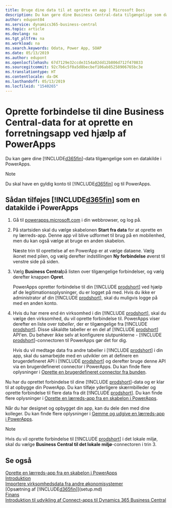 ```yaml
---
title: Bruge dine data til at oprette en app | Microsoft Docs
description: Du kan gøre dine Business Central-data tilgængelige som datakilde og angive en OData URL-adresse til dine webtjenester for at oprette en forretningsapp ved hjælp af PowerApps.
author: edupont04
ms.service: dynamics365-business-central
ms.topic: article
ms.devlang: na
ms.tgt_pltfrm: na
ms.workload: na
ms.search.keywords: Odata, Power App, SOAP
ms.date: 05/13/2019
ms.author: edupont
ms.openlocfilehash: 67d7129e32ccde3154a02dd12b806d712f470833
ms.sourcegitcommit: 92c7b6c5f0a5d8becbef106ab85258906765bc3e
ms.translationtype: HT
ms.contentlocale: da-DK
ms.lasthandoff: 05/13/2019
ms.locfileid: "1540265"
---
```

# <a name="connecting-to-your-business-central-data-to-build-a-business-app-using-powerapps"></a>Oprette forbindelse til dine Business Central-data for at oprette en forretningsapp ved hjælp af PowerApps
Du kan gøre dine [!INCLUDE[d365fin](includes/d365fin_md.md)]-data tilgængelige som en datakilde i PowerApps.  

> [!NOTE]  
>   Du skal have en gyldig konto til [!INCLUDE[d365fin](includes/d365fin_md.md)] og til PowerApps.  

## <a name="to-add-included365finincludesd365finmdmd-as-a-data-source-in-powerapps"></a>Sådan tilføjes [!INCLUDE[d365fin](includes/d365fin_md.md)] som en datakilde i PowerApps
1. Gå til [powerapps.microsoft.com](https://powerapps.microsoft.com/en-us/) i din webbrowser, og log på.
2. På startsiden skal du vælge skabelonen **Start fra data** for at oprette en ny lærreds-app. Denne app vil blive udformet til brug på en mobilenhed, men du kan også vælge at bruge en anden skabelon.

    Næste trin til oprettelse af en PowerApp er at vælge dataene. Vælg ikonet med pilen, og vælg derefter indstillingen **Ny forbindelse** øverst til venstre side på siden.
3. Vælg **Business Central**på listen over tilgængelige forbindelser, og vælg derefter knappen **Opret**.

    PowerApps opretter forbindelse til din [!INCLUDE [prodshort](includes/prodshort.md)] ved hjælp af de legitimationsoplysninger, du er logget på med. Hvis du ikke er administrator af din [!INCLUDE [prodshort](includes/prodshort.md)], skal du muligvis logge på med en anden konto.  

4. Hvis du har mere end én virksomhed i din [!INCLUDE [prodshort](includes/prodshort.md)], skal du vælge den virksomhed, du vil oprette forbindelse til. PowerApps viser derefter en liste over *tabeller*, der er tilgængelige fra [!INCLUDE [prodshort](includes/prodshort.md)]. Disse såkaldte tabeller er en del af [!INCLUDE [prodshort](includes/prodshort.md)] API'en. Du behøver ikke selv at konfigurere slutpunkterne - [!INCLUDE [prodshort](includes/prodshort.md)]-connectoren til PowerApps gør det for dig.  

    Hvis du vil medtage data fra andre tabeller i [!INCLUDE [prodshort](includes/prodshort.md)] i din app, skal du samarbejde med en udvikler om at definere en brugerdefineret API i [!INCLUDE [prodshort](includes/prodshort.md)] og derefter bruge denne API via en brugerdefineret connector i PowerApps. Du kan finde flere oplysninger i [Oprette en brugerdefineret connector fra bunden](/connectors/custom-connectors/define-blank).  

Nu har du oprettet forbindelse til dine [!INCLUDE [prodshort](includes/prodshort.md)]-data og er klar til at opbygge din PowerApp. Du kan tilføje yderligere skærmbilleder og oprette forbindelse til flere data fra dit [!INCLUDE [prodshort](includes/prodshort.md)]. Du kan finde flere oplysninger i [Oprette en lærreds-app fra en skabelon i PowerApps](/powerapps/maker/canvas-apps/get-started-test-drive).  

Når du har designet og opbygget din app, kan du dele den med dine kolleger. Du kan finde flere oplysninger i [Gemme og udgive en lærreds-app i PowerApps](/powerapps/maker/canvas-apps/save-publish-app).  

> [!NOTE]
> Hvis du vil oprette forbindelse til [!INCLUDE [prodshort](includes/prodshort.md)] i det lokale miljø, skal du vælge **Business Central til det lokale miljø**-connectoren i trin 3.  

## <a name="see-also"></a>Se også

[Oprette en lærreds-app fra en skabelon i PowerApps](/powerapps/maker/canvas-apps/get-started-test-drive)  
[Introduktion](product-get-started.md)  
[Importere virksomhedsdata fra andre økonomisystemer](across-import-data-configuration-packages.md)  
[Opsætning af [!INCLUDE[d365fin](includes/d365fin_md.md)]](setup.md)  
[Finans](finance.md)  
[Introduktion til udvikling af Connect-apps til Dynamics 365 Business Central](/dynamics365/business-central/dev-itpro/developer/devenv-develop-connect-apps)  
